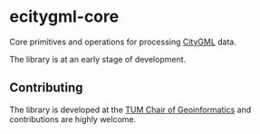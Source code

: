 # ecitygml-core

Core primitives and operations for processing [CityGML](https://www.ogc.org/standards/citygml/) data.

The library is at an early stage of development.

## Contributing

The library is developed at the [TUM Chair of Geoinformatics](https://github.com/tum-gis) and contributions are highly welcome.
